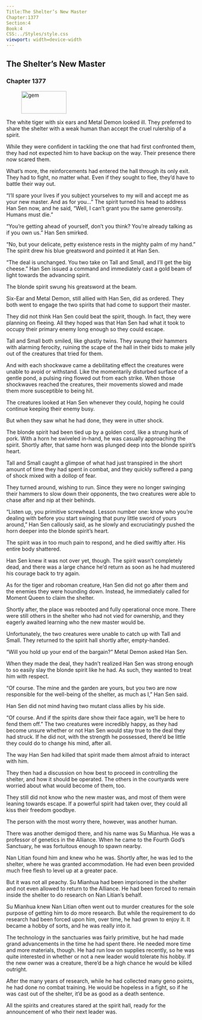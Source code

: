 ```yaml
---
Title:The Shelter’s New Master 
Chapter:1377 
Section:4 
Book:4 
CSS:../Styles/style.css 
viewport: width=device-width
---
```

  
## The Shelter’s New Master
### Chapter 1377
  
<figure>
	<img src="../Images/gem.gif" alt="gem" id="gem" width="120" height="60" />
</figure>
  

  
The white tiger with six ears and Metal Demon looked ill. They preferred to share the shelter with a weak human than accept the cruel rulership of a spirit.

While they were confident in tackling the one that had first confronted them, they had not expected him to have backup on the way. Their presence there now scared them.

What’s more, the reinforcements had entered the hall through its only exit. They had to fight, no matter what. Even if they sought to flee, they’d have to battle their way out.

“I’ll spare your lives if you subject yourselves to my will and accept me as your new master. And as for you…” The spirit turned his head to address Han Sen now, and he said, “Well, I can’t grant you the same generosity. Humans must die.”

“You’re getting ahead of yourself, don’t you think? You’re already talking as if you own us.” Han Sen smirked.

“No, but your delicate, petty existence rests in the mighty palm of my hand.” The spirit drew his blue greatsword and pointed it at Han Sen.

“The deal is unchanged. You two take on Tall and Small, and I’ll get the big cheese.” Han Sen issued a command and immediately cast a gold beam of light towards the advancing spirit.

The blonde spirit swung his greatsword at the beam.

Six-Ear and Metal Demon, still allied with Han Sen, did as ordered. They both went to engage the two spirits that had come to support their master.

They did not think Han Sen could beat the spirit, though. In fact, they were planning on fleeing. All they hoped was that Han Sen had what it took to occupy their primary enemy long enough so they could escape.

Tall and Small both smiled, like ghastly twins. They swung their hammers with alarming ferocity, ruining the scape of the hall in their bids to make jelly out of the creatures that tried for them.

And with each shockwave came a debilitating effect the creatures were unable to avoid or withstand. Like the momentarily disturbed surface of a gentle pond, a pulsing ring flowed out from each strike. When those shockwaves reached the creatures, their movements slowed and made them more susceptible to being hit.

The creatures looked at Han Sen whenever they could, hoping he could continue keeping their enemy busy.

But when they saw what he had done, they were in utter shock.

The blonde spirit had been tied up by a golden cord, like a strung hunk of pork. With a horn he swiveled in-hand, he was casually approaching the spirit. Shortly after, that same horn was plunged deep into the blonde spirit’s heart.

Tall and Small caught a glimpse of what had just transpired in the short amount of time they had spent in combat, and they quickly suffered a pang of shock mixed with a dollop of fear.

They turned around, wishing to run. Since they were no longer swinging their hammers to slow down their opponents, the two creatures were able to chase after and nip at their behinds.

“Listen up, you primitive screwhead. Lesson number one: know who you’re dealing with before you start swinging that puny little sword of yours around,” Han Sen callously said, as he slowly and excruciatingly pushed the horn deeper into the blonde spirit’s heart.

The spirit was in too much pain to respond, and he died swiftly after. His entire body shattered.

Han Sen knew it was not over yet, though. The spirit wasn’t completely dead, and there was a large chance he’d return as soon as he had mustered his courage back to try again.

As for the tiger and roboman creature, Han Sen did not go after them and the enemies they were hounding down. Instead, he immediately called for Moment Queen to claim the shelter.

Shortly after, the place was rebooted and fully operational once more. There were still others in the shelter who had not vied for ownership, and they eagerly awaited learning who the new master would be.

Unfortunately, the two creatures were unable to catch up with Tall and Small. They returned to the spirit hall shortly after, empty-handed.

“Will you hold up your end of the bargain?” Metal Demon asked Han Sen.

When they made the deal, they hadn’t realized Han Sen was strong enough to so easily slay the blonde spirit like he had. As such, they wanted to treat him with respect.

“Of course. The mine and the garden are yours, but you two are now responsible for the well-being of the shelter, as much as I,” Han Sen said.

Han Sen did not mind having two mutant class allies by his side.

“Of course. And if the spirits dare show their face again, we’ll be here to fend them off.” The two creatures were incredibly happy, as they had become unsure whether or not Han Sen would stay true to the deal they had struck. If he did not, with the strength he possessed, there’d be little they could do to change his mind, after all.

The way Han Sen had killed that spirit made them almost afraid to interact with him.

They then had a discussion on how best to proceed in controlling the shelter, and how it should be operated. The others in the courtyards were worried about what would become of them, too.

They still did not know who the new master was, and most of them were leaning towards escape. If a powerful spirit had taken over, they could all kiss their freedom goodbye.

The person with the most worry there, however, was another human.

There was another demigod there, and his name was Su Mianhua. He was a professor of genetics in the Alliance. When he came to the Fourth God’s Sanctuary, he was fortuitous enough to spawn nearby.

Nan Litian found him and knew who he was. Shortly after, he was led to the shelter, where he was granted accommodation. He had even been provided much free flesh to level up at a greater pace.

But it was not all peachy. Su Mianhua had been imprisoned in the shelter and not even allowed to return to the Alliance. He had been forced to remain inside the shelter to do research on Nan Litian’s behalf.

Su Mianhua knew Nan Litian often went out to murder creatures for the sole purpose of getting him to do more research. But while the requirement to do research had been forced upon him, over time, he had grown to enjoy it. It became a hobby of sorts, and he was really into it.

The technology in the sanctuaries was fairly primitive, but he had made grand advancements in the time he had spent there. He needed more time and more materials, though. He had run low on supplies recently, so he was quite interested in whether or not a new leader would tolerate his hobby. If the new owner was a creature, there’d be a high chance he would be killed outright.

After the many years of research, while he had collected many geno points, he had done no combat training. He would be hopeless in a fight, so if he was cast out of the shelter, it’d be as good as a death sentence.

All the spirits and creatures stared at the spirit hall, ready for the announcement of who their next leader was.